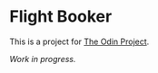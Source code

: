# Flight Booker

This is a project for [The Odin Project](https://www.theodinproject.com/courses/ruby-on-rails/lessons/building-advanced-forms?ref=lnav).

*Work in progress.*
